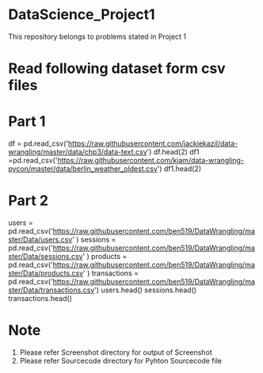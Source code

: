 # DataScience_Project1
This repository belongs to problems stated in Project 1


# Read following dataset form csv files

#  Part 1 
df = pd.read_csv('https://raw.githubusercontent.com/jackiekazil/data-wrangling/master/data/chp3/data-text.csv') 
df.head(2)
df1 =pd.read_csv('https://raw.githubusercontent.com/kjam/data-wrangling-pycon/master/data/berlin_weather_oldest.csv') 
df1.head(2)

# Part 2 
users = pd.read_csv('https://raw.githubusercontent.com/ben519/DataWrangling/master/Data/users.csv' )
sessions =
pd.read_csv('https://raw.githubusercontent.com/ben519/DataWrangling/master/Data/sessions.csv' )
products =
pd.read_csv('https://raw.githubusercontent.com/ben519/DataWrangling/master/Data/products.csv' )
transactions =
pd.read_csv('https://raw.githubusercontent.com/ben519/DataWrangling/master/Data/transactions.csv') 
users.head() sessions.head() transactions.head()

# Note 

1. Please refer Screenshot directory for output of Screenshot 
2. Please refer Sourcecode directory for Pyhton Sourcecode file
